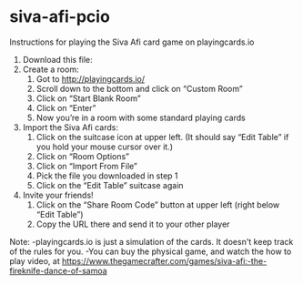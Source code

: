 # siva-afi-pcio
Instructions for playing the Siva Afi card game on playingcards.io

1. Download this file:
1. Create a room:
    1. Got to http://playingcards.io/
    1. Scroll down to the bottom and click on “Custom Room”
    1. Click on “Start Blank Room”
    1. Click on “Enter”
    1. Now you’re in a room with some standard playing cards
1. Import the Siva Afi cards:
    1. Click on the suitcase icon at upper left. (It should say “Edit Table” if you hold your mouse cursor over it.)
    1. Click on “Room Options”
    1. Click on “Import From File”
    1. Pick the file you downloaded in step 1
    1. Click on the “Edit Table” suitcase again
1. Invite your friends!
    1. Click on the “Share Room Code” button at upper left (right below “Edit Table”)
    1. Copy the URL there and send it to your other player

Note:
-playingcards.io is just a simulation of the cards. It doesn't keep track of the rules for you.
-You can buy the physical game, and watch the how to play video, at https://www.thegamecrafter.com/games/siva-afi:-the-fireknife-dance-of-samoa
